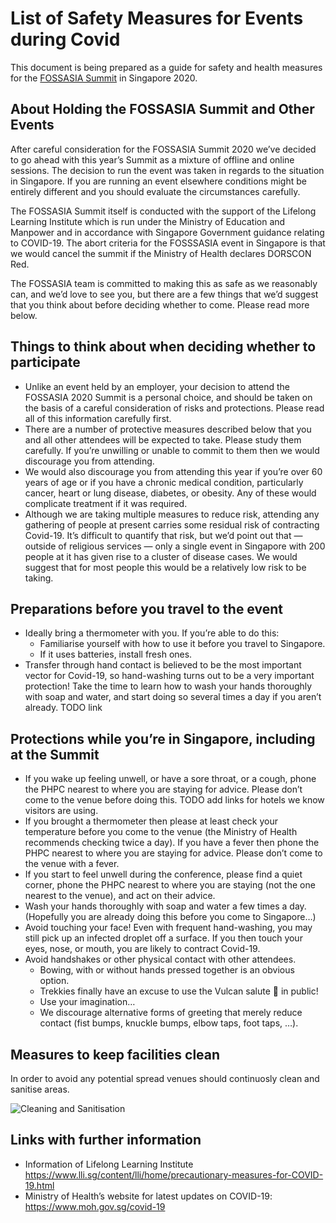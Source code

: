 # List of Safety Measures for Events during Covid

This document is being prepared as a guide for safety and health measures for the [FOSSASIA Summit](https://summit.fosssasia.org) in Singapore 2020.

## About Holding the FOSSASIA Summit and Other Events

After careful consideration for the FOSSASIA Summit 2020 we’ve decided to go ahead with this year’s Summit as a mixture of offline and online sessions. The decision to run the event was taken in regards to the situation in Singapore. If you are running an event elsewhere conditions might be entirely different and you should evaluate the circumstances carefully. 

The FOSSASIA Summit itself is conducted with the support of the Lifelong Learning Institute which is run under the Ministry of Education and Manpower and in accordance with Singapore Government guidance relating to COVID-19. The abort criteria for the FOSSSASIA event in Singapore is that we would cancel the summit if the Ministry of Health declares DORSCON Red.

The FOSSASIA team is committed to making this as safe as we reasonably can, and we’d love to see you, but there are a few things that we’d suggest that you think about before deciding whether to come. Please read more below.

## Things to think about when deciding whether to participate

- Unlike an event held by an employer, your decision to attend the FOSSASIA 2020 Summit is a personal choice, and should be taken on the basis of a careful consideration of risks and protections. Please read all of this information carefully first.
- There are a number of protective measures described below that you and all other attendees will be expected to take. Please study them carefully. If you’re unwilling or unable to commit to them then we would discourage you from attending.
- We would also discourage you from attending this year if you’re over 60 years of age or if you have a chronic medical condition, particularly cancer, heart or lung disease, diabetes, or obesity. Any of these would complicate treatment if it was required.
- Although we are taking multiple measures to reduce risk, attending any gathering of people at present carries some residual risk of contracting Covid-19. It’s difficult to quantify that risk, but we’d point out that — outside of religious services — only a single event in Singapore with 200 people at it has given rise to a cluster of disease cases. We would suggest that for most people this would be a relatively low risk to be taking.

## Preparations before you travel to the event

- Ideally bring a thermometer with you. If you’re able to do this:
    - Familiarise yourself with how to use it before you travel to Singapore.
    - If it uses batteries, install fresh ones.
- Transfer through hand contact is believed to be the most important vector for Covid-19, so hand-washing turns out to be a very important protection! Take the time to learn how to wash your hands thoroughly with soap and water, and start doing so several times a day if you aren’t already. TODO link

## Protections while you’re in Singapore, including at the Summit

- If you wake up feeling unwell, or have a sore throat, or a cough, phone the PHPC nearest to where you are staying for advice. Please don’t come to the venue before doing this. TODO add links for hotels we know visitors are using.
- If you brought a thermometer then please at least check your temperature before you come to the venue (the Ministry of Health recommends checking twice a day). If you have a fever then phone the PHPC nearest to where you are staying for advice. Please don’t come to the venue with a fever.
- If you start to feel unwell during the conference, please find a quiet corner, phone the PHPC nearest to where you are staying (not the one nearest to the venue), and act on their advice.
- Wash your hands thoroughly with soap and water a few times a day. (Hopefully you are already doing this before you come to Singapore…)
- Avoid touching your face! Even with frequent hand-washing, you may still pick up an infected droplet off a surface. If you then touch your eyes, nose, or mouth, you are likely to contract Covid-19.
- Avoid handshakes or other physical contact with other attendees.
    - Bowing, with or without hands pressed together is an obvious option.
    - Trekkies finally have an excuse to use the Vulcan salute 🖖 in public!
    - Use your imagination…
    - We discourage alternative forms of greeting that merely reduce contact (fist bumps, knuckle bumps, elbow taps, foot taps, …).

## Measures to keep facilities clean

In order to avoid any potential spread venues should continuosly clean and sanitise areas.

![Cleaning and Sanitisation](images/llicleaning.png "Cleaning and Sanitisation")


## Links with further information

- Information of Lifelong Learning Institute https://www.lli.sg/content/lli/home/precautionary-measures-for-COVID-19.html
- Ministry of Health’s website for latest updates on COVID-19: https://www.moh.gov.sg/covid-19


